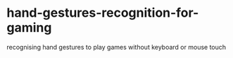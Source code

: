 # hand-gestures-recognition-for-gaming
recognising hand gestures to play games without keyboard or mouse touch
